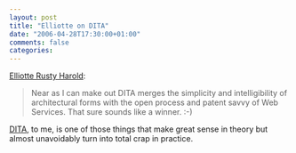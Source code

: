 ```yaml
---
layout: post
title: "Elliotte on DITA"
date: "2006-04-28T17:30:00+01:00"
comments: false
categories: 
---
```


<p><a href="http://www.cafeconleche.org/#April_28_2006_25533">Elliotte Rusty Harold</a>: </p>

<blockquote>
<p>Near as I can make out DITA merges the simplicity and intelligibility of architectural forms with the open process and patent savvy of Web Services. That sure sounds like a winner. :-)</p>
</blockquote>

<p><a href="http://www-128.ibm.com/developerworks/xml/library/x-dita1/">DITA</a>, to me, is one of those things that make great sense in theory but almost unavoidably turn into total crap in practice.</p>


